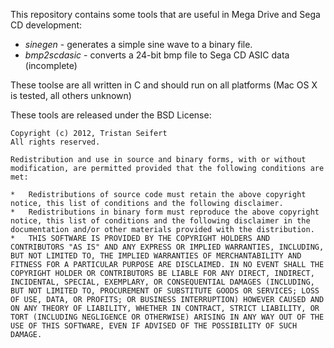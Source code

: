 This repository contains some tools that are useful in Mega Drive and Sega CD development:

*   *sinegen* - generates a simple sine wave to a binary file.
*   *bmp2scdasic* - converts a 24-bit bmp file to Sega CD ASIC data (incomplete)

These toolse are all written in C and should run on all platforms (Mac OS X is tested, all others unknown)


These tools are released under the BSD License:

	Copyright (c) 2012, Tristan Seifert
	All rights reserved.

	Redistribution and use in source and binary forms, with or without modification, are permitted provided that the following conditions are met:

	*   Redistributions of source code must retain the above copyright notice, this list of conditions and the following disclaimer.
	*   Redistributions in binary form must reproduce the above copyright notice, this list of conditions and the following disclaimer in the documentation and/or other materials provided with the distribution.
	*   THIS SOFTWARE IS PROVIDED BY THE COPYRIGHT HOLDERS AND CONTRIBUTORS "AS IS" AND ANY EXPRESS OR IMPLIED WARRANTIES, INCLUDING, BUT NOT LIMITED TO, THE IMPLIED WARRANTIES OF MERCHANTABILITY AND FITNESS FOR A PARTICULAR PURPOSE ARE DISCLAIMED. IN NO EVENT SHALL THE COPYRIGHT HOLDER OR CONTRIBUTORS BE LIABLE FOR ANY DIRECT, INDIRECT, INCIDENTAL, SPECIAL, EXEMPLARY, OR CONSEQUENTIAL DAMAGES (INCLUDING, BUT NOT LIMITED TO, PROCUREMENT OF SUBSTITUTE GOODS OR SERVICES; LOSS OF USE, DATA, OR PROFITS; OR BUSINESS INTERRUPTION) HOWEVER CAUSED AND ON ANY THEORY OF LIABILITY, WHETHER IN CONTRACT, STRICT LIABILITY, OR TORT (INCLUDING NEGLIGENCE OR OTHERWISE) ARISING IN ANY WAY OUT OF THE USE OF THIS SOFTWARE, EVEN IF ADVISED OF THE POSSIBILITY OF SUCH DAMAGE.